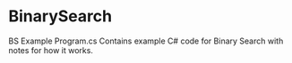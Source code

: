 # BinarySearch
BS Example
Program.cs Contains example C# code for Binary Search with notes for how it works.
